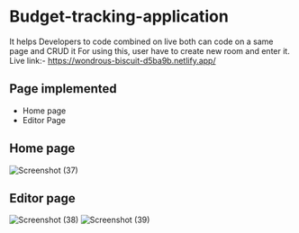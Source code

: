 # Budget-tracking-application
It helps Developers to code combined on live both can code on a same page and CRUD it
For using this, user have to create new room and enter it.
Live link:- https://wondrous-biscuit-d5ba9b.netlify.app/
## Page implemented

- Home page
- Editor Page

## Home page


![Screenshot (37)](https://user-images.githubusercontent.com/101393601/222959530-3a1c4f3f-5748-4a2b-9e3d-8a1ef8bf73e6.png)

## Editor page


![Screenshot (38)](https://user-images.githubusercontent.com/101393601/222959546-d22e0089-a3fe-41c8-bb96-4de57c50cdd7.png)
![Screenshot (39)](https://user-images.githubusercontent.com/101393601/222959549-cb137fec-cca1-4066-96cb-3e4a7da2a6ce.png)
